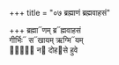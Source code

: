 +++
title = "०७ ब्रह्माणं ब्रह्मवाहसं"

+++
ब्रह्मा᳓णम् ब्र᳓ह्मवाहसं  
गीर्भिः᳓ स᳓खायम् ऋग्मि᳓यम्  
गां᳐᳓ न᳓ दोह᳓से हुवे